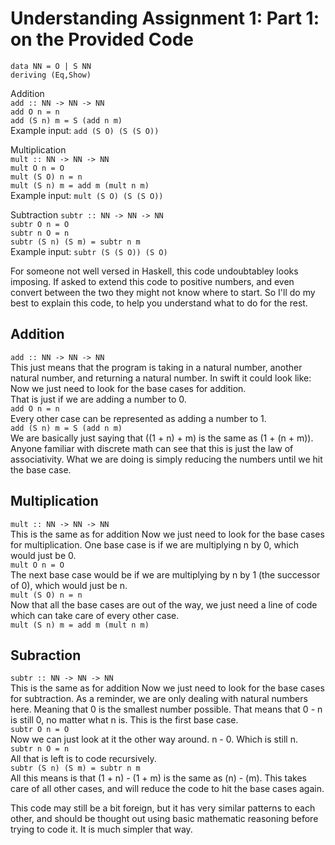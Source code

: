 
# Understanding Assignment 1: Part 1: on the Provided Code

`data NN = O | S NN`  
`deriving (Eq,Show)`  
  
Addition  
`add :: NN -> NN -> NN`  
`add O n = n`  
`add (S n) m = S (add n m)`  
Example input: `add (S O) (S (S O))`  
  
Multiplication  
`mult :: NN -> NN -> NN`  
`mult O n = O`  
`mult (S O) n = n`  
`mult (S n) m = add m (mult n m)`  
Example input: `mult (S O) (S (S O))`  

Subtraction
`subtr :: NN -> NN -> NN`  
`subtr O n = O`  
`subtr n O = n`  
`subtr (S n) (S m) = subtr n m`  
Example input: `subtr (S (S O)) (S O)`

For someone not well versed in Haskell, this code undoubtabley looks imposing. If asked to extend this code to positive numbers, and even convert between the two they might not know where to start. So I'll do my best to explain this code, to help you understand what to do for the rest.

## Addition
`add :: NN -> NN -> NN`  
This just means that the program is taking in a natural number, another natural number, and returning a natural number. In swift it could look like: 
Now we just need to look for the base cases for addition.  
That is just if we are adding a number to 0.  
`add O n = n`  
Every other case can be represented as adding a number to 1.  
`add (S n) m = S (add n m)`  
We are basically just saying that ((1 + n) + m) is the same as (1 + (n + m)). Anyone familiar with discrete math can see that this is just the law of associativity. What we are doing is simply reducing the numbers until we hit the base case.

## Multiplication
`mult :: NN -> NN -> NN`  
This is the same as for addition
Now we just need to look for the base cases for multiplication.
One base case is if we are multiplying n by 0, which would just be 0.  
`mult O n = O`  
The next base case would be if we are multiplying by n by 1 (the successor of 0), which would just be n.  
`mult (S O) n = n`  
Now that all the base cases are out of the way, we just need a line of code which can take care of every other case.  
`mult (S n) m = add m (mult n m)`  

## Subraction
`subtr :: NN -> NN -> NN`  
This is the same as for addition
Now we just need to look for the base cases for subtraction.
As a reminder, we are only dealing with natural numbers here. Meaning that 0 is the smallest number possible. That means that 0 - n is still 0, no matter what n is. This is the first base case.  
`subtr O n = O`  
Now we can just look at it the other way around. n - 0. Which is still n.  
`subtr n O = n`  
All that is left is to code recursively.  
`subtr (S n) (S m) = subtr n m`  
All this means is that (1 + n) - (1 + m) is the same as (n) - (m). This takes care of all other cases, and will reduce the code to hit the base cases again.  

This code may still be a bit foreign, but it has very similar patterns to each other, and should be thought out using basic mathematic reasoning before trying to code it. It is much simpler that way.